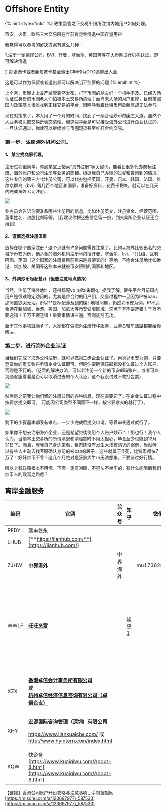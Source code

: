 # Offshore Entity

{% hint style="info" %}
政策监管之下交易所纷纷注销内地用户如何处理。

币安，火币，欧易三大交易所在年前肯定会清退中国存量用户

我觉得可以参考的解决方案有这么几种：

1.注册一家离岸公司，BVI，开曼，塞舌尔，英国等等在火币网进行机构认证，即可解决清退

2.办张港卡或者新加坡卡甚至瑞士CIM作为OTC通道出入金

这是可以作为保留或者退出都可以解决当下监管的问题
{% endhint %}

上个月，币圈史上最严监管突然发布，打了币圈的朋友们一个措手不及。已经入场认证过身份的币圈老人们怕被本土交易所清理；而尚未入场的用户更惨，目前按照国内政策基本很难找到正经交易的平台，眼睁睁看着比特币再破新高却无法参与。

现在对策来了，本人用了一个月的时间，找到了一条合理炒币的康庄大道。虽然个人业务被头部交易所表态清理，但这些平台是可以接受海外公司进行企业认证的，一旦认证通过，你就可以继续参与币圈现货甚至杠杆合约交易。

### 第一步，注册海外机构公司。 <a href="#post-3157-_kcbneosvcasg" id="post-3157-_kcbneosvcasg"></a>

#### 1、某宝找商家代理。 <a href="#post-3157-_2usbfzsjq66q" id="post-3157-_2usbfzsjq66q"></a>

注册过程很简单，你到某宝上搜索“海外注册”等关键词，能看到很多代办商标注册、海外账户和公司注册等业务的商铺。根据我自己办理的过程和咨询到的情况：这些专门的第三方代注册公司，可以代办包括英国、开曼、日本、韩国、法国、维尔京群岛（bvi）等几百个地区和国家，准备好资料，花费千把块，就可以在几天内完成海外公司注册。

![](https://mld28ybuejv3.i.optimole.com/x5tbw-I-Y9wWM5Y4/w:769/h:368/q:auto/https://www.xxyuma.com/wp-content/uploads/2021/11/20211101062358-617f87fe7ddc9.png)

业务员会告诉你要准备哪些注册用的信息，比如注册英文、注册资金、经营范围、董事姓名、占股比例等等。（我建议你把这些信息留一份，到交易所企业认证还会用到）

#### 2、谨慎选择注册国家 <a href="#post-3157-_82z59mvakzrd" id="post-3157-_82z59mvakzrd"></a>

选择在哪个国家注册？这个点就有许多问题需要注意了。比如以海外比较出名的交易所币安为例，他适合的海外机构注册地包括开曼、塞舌尔、bvi、马儿绍、瓦努阿图、英国（这个国家的注册费目前看来是最便宜的）等地，不适合注册地比如香港、新加坡、美国等这些本来就被币安限制的国家和地区。

#### 3、外网炒币标配梯zi（但要注意地点选择） <a href="#post-3157-_wt57zyvkz901" id="post-3157-_wt57zyvkz901"></a>

当然，注册了海外地址，还得标配vp n梯zi来翻q，据我了解，很多平台目前国内用户是很难稳定访问的，尤其是炒合约的用户们，交易过程中一旦因为IP被ban，那简直欲哭无泪。所以\*\*是标配涉及到的梯zi地域问题，仍然以币安为例，IP不适合选在新加坡、香港、美国、加拿大等币安受限区域，这点千万不要选错！千万不要选错！千万不要选错！重要事情讲三遍，否则徒劳无功。

至于其他事项就简单了，大家都在做海外注册转移服务，业务员轻车熟路都能给你解决。

### 第二步，进行海外企业认证 <a href="#post-3157-_9te70f7cbyq4" id="post-3157-_9te70f7cbyq4"></a>

当我们完成了海外公司注册，就可以做第二步企业认证了。再次以币安为例，只要登录你的币安账户申请企业认证即可，但是你要确保该邮箱没有认证过个人账户，否则是不行的。（这里的解决办法，可以新注册一个新的币安邮箱账户，或者可以沟通客服看看是否可以取消过去的个人认证，这个我没试过不敢打包票）

![](https://mld28ybuejv3.i.optimole.com/x5tbw-I-o9nnE\_OW/w:1280/h:842/q:auto/https://www.xxyuma.com/wp-content/uploads/2021/11/20211101062358-617f87febe20f.png)

然后是之前我让你们留的注册公司的各种信息，现在需要它了，在企业认证过程中按要求提交即可。（可能因公司类型不同而不一样，按它要求交的就行了）。

![](https://mld28ybuejv3.i.optimole.com/x5tbw-I-Fj9-nHdx/w:1280/h:1126/q:auto/https://www.xxyuma.com/wp-content/uploads/2021/11/20211101062359-617f87ffb0f47.png)

剩下的步骤基本都没有难点，一步步完成后提交申请，等着审核通过就行了。

如果你不想去注册海外企业，还是希望继续使用个人账户炒币？！那也行！我个人认为，目前本土交易所的所谓清退和清理暂时不用太担心，毕竟至少也能到12月31日了。而且，就我自己身边来看，目前还没有发生大规模清退的案例，当然听过有些人主动去找客服确认身份的被ban的段子，这些就属于作死，比特币都快7万了！好好炒币不香？这几个月绝对是狂暴大牛市无法想象，不要错过好行情。

所以上有政策根本不用慌，下面一定有对策，不犯法不坐牢的，有什么能阻断我们炒币人的致富之路呢？

## 离岸金融服务

| 编码   | **官网**                                                                                                                                                                                                       | 公众号  | 知乎                                                | 微信            | 主页1                                                                      | 主页2                                                                |
| ---- | ------------------------------------------------------------------------------------------------------------------------------------------------------------------------------------------------------------ | ---- | ------------------------------------------------- | ------------- | ------------------------------------------------------------------------ | ------------------------------------------------------------------ |
| RFDY | [瑞丰德永](https://www.rfdy.hk/)                                                                                                                                                                                 |      |                                                   |               |                                                                          |                                                                    |
| LHUB | [**https://lianhub.com/**](https://lianhub.com/)                                                                                                                                                             |      |                                                   |               |                                                                          |                                                                    |
| ZJHW | [**中界海外**](https://www.zjhw2020.com/)                                                                                                                                                                        | 中界海外 |                                                   | mu17362861994 |                                                                          |                                                                    |
| WWLF | [**旺旺来富**](https://wangwanglaifu.com/)                                                                                                                                                                       |      | [知乎1](https://www.zhihu.com/people/wangwanglaifu) |               | [个人离岸业务 - 旺旺来富](https://wangwanglaifu.com/individual-offshore-services/) | [其他产品与服务 - 旺旺来富](https://wangwanglaifu.com/products-and-services/) |
| XZX  | <p><a href="http://www.zhuoxin.hk/"><strong>香港卓信会计事务所有限公司</strong></a><br>或<br><a href="http://www.zhuoxin.net/"><strong>杭州卓信经济信息咨询有限公司（卓信企业）</strong></a></p>                                               |      |                                                   |               |                                                                          |                                                                    |
| XHY  | <p><strong>宏源国际咨询管理（深圳）有限公司</strong></p><p><a href="https://www.liankuaiche.com/">https://www.liankuaiche.com/</a> 或 <a href="http://www.hyintern.com/index.html">http://www.hyintern.com/index.html</a></p> |      |                                                   |               |                                                                          |                                                                    |
| KQW  | 快企务[https://www.kuaiqiwu.com/About-8.html](https://www.kuaiqiwu.com/About-8.html)                                                                                                                            |      |                                                   |               |                                                                          |                                                                    |

【链接】香港公司账户开设攻略与注意事项 \_ 手机搜狐网 [https://m.sohu.com/a/123697977\_587533](https://m.sohu.com/a/123697977\_587533)
